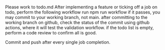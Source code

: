 Please work to todo.md
After implementing a feature or ticking off a job on todo, perform the following workflow
run npm run workflow
if it passes, you may commit to your working branch, not main.
after committing to the working branch on github, check the status of the commit using github actions, where it will test the validation workflow.
if the todo list is empty, perform a code review to confirm all is good.

Commit and push after every single job completion.